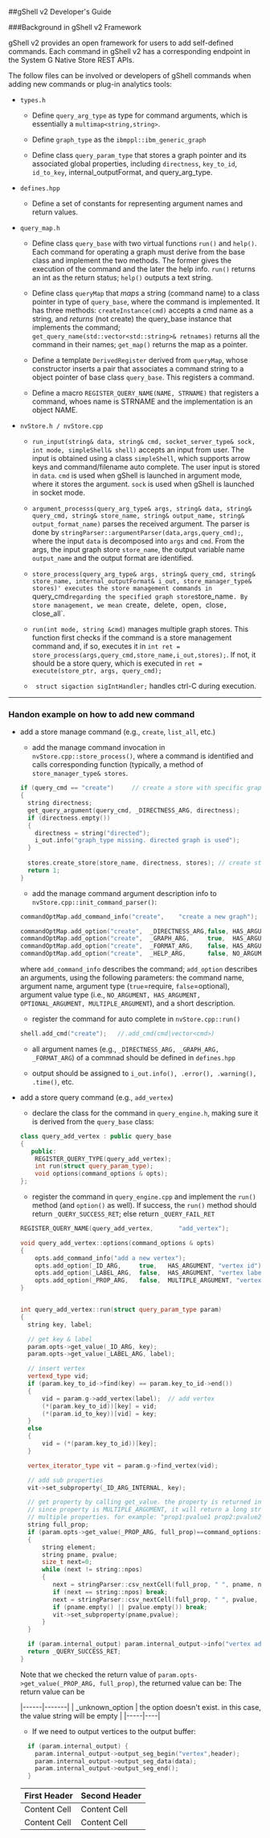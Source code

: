 ##gShell v2 Developer's Guide

###Background in gShell v2 Framework

gShell v2 provides an open framework for users to add self-defined commands. Each command in gShell v2 has a corresponding endpoint in the System G Native Store REST APIs.

The follow files can be involved or developers of gShell commands when adding new commands or plug-in analytics tools:

- `types.h`

  * Define `query_arg_type` as type for command arguments, which is essentially a `multimap<string,string>`.

  * Define `graph_type` as the `ibmppl::ibm_generic_graph`

  * Define class `query_param_type` that stores a graph pointer and its associated global properties, including `directness`, `key_to_id`, `id_to_key`, internal_outputFormat, and query_arg_type. 

- `defines.hpp`

  * Define a set of constants for representing argument names and return values.

- `query_map.h`

  * Define class `query_base` with two virtual functions `run()` and `help()`. Each command for operating a graph must derive from the base class and implement the two methods. The former gives the execution of the command and the later the help info. `run()` returns an int as the return status; `help()` outputs a text string.

  * Define class `queryMap` that _maps_ a string (command name) to a class pointer in type of `query_base`, where the command is implemented. It has three methods: `createInstance(cmd)` accepts a cmd name as a string, and _returns_ (not create) the query_base instance that implements the command; `get_query_name(std::vector<std::string>& retnames)` returns all the command in their names; `get_map()` returns the map as a pointer.

  * Define a template `DerivedRegister` derived from `queryMap`, whose constructor inserts a pair that associates a command string to a object pointer of base class `query_base`. This registers a command.

  * Define a macro `REGISTER_QUERY_NAME(NAME, STRNAME)` that registers a command, whoes name is STRNAME and the implementation is an object NAME.

- `nvStore.h / nvStore.cpp`

  * `run_input(string& data, string& cmd, socket_server_type& sock, int mode, simpleShell& shell)` accepts an input from user. The input is obtained using a class `simpleShell`, which supports arrow keys and command/filename auto complete. The user input is stored in `data`. `cmd` is used when gShell is launched in argument mode, where it stores the argument. `sock` is used when gShell is launched in socket mode. 

  * `argument_processs(query_arg_type& args,
                       string& data, string& query_cmd,
                       string& store_name, string& output_name,
                       string& output_format_name)` parses the received argument. The parser is done by `stringParser::argumentParser(data,args,query_cmd);`, where the input `data` is decomposed into `args` and `cmd`. From the args, the input graph store `store_name`, the output variable name `output_name` and the output format are identified. 

  * `store_process(query_arg_type& args, string& query_cmd,
                  string& store_name, internal_outputFormat& i_out,
               store_manager_type& stores)' executes the store management commands in `query_cmd` regarding the specified graph store `store_name`. By store management, we mean `create`, `delete`, `open`, `close`, `close_all`.

  * `run(int mode, string &cmd)` manages multiple graph stores. This function first checks if the command is a store management command and, if so, executes it in `int ret = store_process(args,query_cmd,store_name,i_out,stores);`. If not, it should be a store query, which is executed in `ret = execute(store_ptr, args, query_cmd);` 

  * ` struct sigaction sigIntHandler;` handles ctrl-C during execution.
 
-----------------

### Handon example on how to add new command

- add a store manage command (e.g., `create`, `list_all`, etc.)

  * add the manage command invocation in `nvStore.cpp::store_process()`, where a command is identified and calls corresponding function (typically, a method of `store_manager_type& stores`.
  ```cpp
  if (query_cmd == "create")     // create a store with specific graph type     
  {
    string directness;
    get_query_argument(query_cmd, _DIRECTNESS_ARG, directness);
    if (directness.empty())
    {
      directness = string("directed");
      i_out.info("graph_type missing. directed graph is used");
    }
    
    stores.create_store(store_name, directness, stores); // create store here
    return 1;
  }
  ````
  * add the manage command argument description info to `nvStore.cpp::init_command_parser()`:
  ```cpp
  commandOptMap.add_command_info("create",    "create a new graph");
  
  commandOptMap.add_option("create",  _DIRECTNESS_ARG,false, HAS_ARGUMENT, "graph directness");
  commandOptMap.add_option("create",  _GRAPH_ARG,     true,  HAS_ARGUMENT, "graph store name");
  commandOptMap.add_option("create",  _FORMAT_ARG,    false, HAS_ARGUMENT, "output format");
  commandOptMap.add_option("create",  _HELP_ARG,      false, NO_ARGUMENT,  "help infomation");
  ````
  where `add_command_info` describes the command; `add_option` describes an arguments, using the following parameters: the command name, argument name, argument type (`true`=require, `false`=optional), argument value type (i.e., `NO_ARGUMENT, HAS_ARGUMENT, OPTIONAL_ARGUMENT, MULTIPLE_ARGUMENT`), and a short description.
	      
  * register the command for auto complete in `nvStore.cpp::run()`
  ```cpp
  shell.add_cmd("create");   //.add_cmd(cmd|vector<cmd>)
  ````										  

  * all argument names (e.g., `_DIRECTNESS_ARG, _GRAPH_ARG, _FORMAT_ARG`) of a commnad should be defined in `defines.hpp`

  * output should be assigned to `i_out.info(), .error(), .warning(), .time()`, etc.
 
  
- add a store query command (e.g., `add_vertex`)

  * declare the class for the command in `query_engine.h`, making sure it is derived from the `query_base` class:
  ```cpp
  class query_add_vertex : public query_base
  {
     public:
      REGISTER_QUERY_TYPE(query_add_vertex);
      int run(struct query_param_type);
	  void options(command_options & opts);
  };
  ```
  * register the command in `query_engine.cpp` and implement the `run()` method (and `option()` as well). If success, the `run()` method should return `_QUERY_SUCCESS_RET`; else return `_QUERY_FAIL_RET`
 

  ```cpp
  REGISTER_QUERY_NAME(query_add_vertex,       "add_vertex");

  void query_add_vertex::options(command_options & opts)
  {
      opts.add_command_info("add a new vertex");
      opts.add_option(_ID_ARG,     true,   HAS_ARGUMENT, "vertex id");
      opts.add_option(_LABEL_ARG,  false,  HAS_ARGUMENT, "vertex label", _DEFAULT_LABEL);
      opts.add_option(_PROP_ARG,   false,  MULTIPLE_ARGUMENT, "vertex property (prop_name:prop_value)");
  }


  int query_add_vertex::run(struct query_param_type param)
  {
    string key, label;

    // get key & label
	param.opts->get_value(_ID_ARG, key);
    param.opts->get_value(_LABEL_ARG, label);

    // insert vertex
    vertexd_type vid;
    if (param.key_to_id->find(key) == param.key_to_id->end())
    {
        vid = param.g->add_vertex(label);  // add vertex                                                                                                                                                     
        (*(param.key_to_id))[key] = vid;
        (*(param.id_to_key))[vid] = key;
    }
    else
    {
        vid = (*(param.key_to_id))[key];
    }

    vertex_iterator_type vit = param.g->find_vertex(vid);

    // add sub properties
    vit->set_subproperty(_ID_ARG_INTERNAL, key);

    // get property by calling get_value. the property is returned in full_prop
    // since property is MULTIPLE_ARGUMENT, it will return a long string with
	// multiple properties. for example: "prop1:pvalue1 prop2:pvalue2"
    string full_prop;
    if (param.opts->get_value(_PROP_ARG, full_prop)==command_options::_get_option_arg)
    {
        string element;
        string pname, pvalue;
        size_t next=0;
        while (next != string::npos)
        {
           next = stringParser::csv_nextCell(full_prop, " ", pname, next);
 	       if (next == string::npos) break;
           next = stringParser::csv_nextCell(full_prop, " ", pvalue, next);
		   if (pname.empty() || pvalue.empty()) break;
           vit->set_subproperty(pname,pvalue);
        }
    }

    if (param.internal_output) param.internal_output->info("vertex added");
    return _QUERY_SUCCESS_RET;
  } 		  
  ```
  
  Note that we checked the return value of `param.opts->get_value(_PROP_ARG,
  full_prop)`, the returned value can be: 
  The return value can be
  
  |------|-------|
  | _unknown_option | the option doesn't exist. in this case, the value string
  will be empty |
  |-----|----|

  * If we need to output vertices to the output buffer:

  ```cpp
    if (param.internal_output) {
      param.internal_output->output_seg_begin("vertex",header);
      param.internal_output->output_seg_data(data);
      param.internal_output->output_seg_end();
	}
  ````
  
  
  First Header  | Second Header
  ------------- | -------------
  Content Cell  | Content Cell
  Content Cell  | Content Cell
